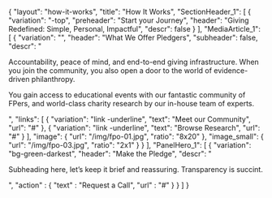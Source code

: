 {
   "layout": "how-it-works",
   "title": "How It Works",
   "SectionHeader_1": [
    {
      "variation": "-top",
      "preheader": "Start your Journey",
      "header": "Giving Redefined: Simple, Personal, Impactful",
      "descr": false
    }
  ],
   "MediaArticle_1": [
    {
      "variation": "",
      "header": "What We Offer Pledgers",
      "subheader": false,
      "descr": "<p>Accountability, peace of mind, and end-to-end giving infrastructure. When you join the community, you also open a door to the world of evidence-driven philanthropy.</p><p>You gain access to educational events with our fantastic community of FPers, and world-class charity research by our in-house team of experts.</p>",
      "links": [
        {
          "variation": "link -underline",
          "text": "Meet our Community",
          "url": "#"
        },
        {
          "variation": "link -underline",
          "text": "Browse Research",
          "url": "#"
        }
      ],
      "image": {
        "url": "/img/fpo-01.jpg",
        "ratio": "8x20"
      },
      "image_small": {
        "url": "/img/fpo-03.jpg",
        "ratio": "2x1"
      }
    }
  ],
   "PanelHero_1": [
        {
            "variation": "bg-green-darkest",
            "header": "Make the Pledge",
            "descr": "<p>Subheading here, let’s keep it brief and reassuring. Transparency is succint.</p>",
            "action" : {
                "text" : "Request a Call",
                "url" : "#"
            }
        }
    ]
}

